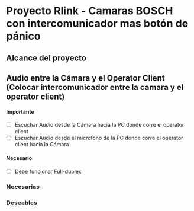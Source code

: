 # Proyecto Rlink - Camaras BOSCH con intercomunicador mas botón de pánico

## Alcance del proyecto

## Audio entre la Cámara y el Operator Client (Colocar intercomunicador entre la camara y el operator client)
#### Importante
  - [ ] Escuchar Audio desde la Cámara hacia la PC donde corre el operator client
  - [ ] Escuchar Audio desde el microfono de la PC donde corre el operator client hacia la Cámara
#### Necesario
  - [ ] Debe funcionar Full-duplex
### Necesarias
### Deseables
